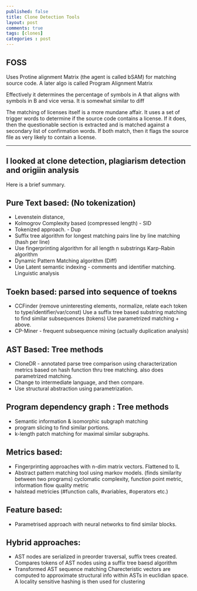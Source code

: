 ```yaml
---
published: false
title: Clone Detection Tools
layout: post
comments: true
tags: [clones]
categories : post
---
```

FOSS
-----
Uses Protine alignment Matrix (the agent is called bSAM) for
matching source code. A later algo is called Program Alignment Matrix

Effectively it determines the percentage of symbols in A that aligns
with symbols in B and vice versa. It is somewhat similar to diff

The matching of licenses itself is a more mundane affair. It uses
a set of trigger words to determine if the source code contains a
license. If it does, then the questionable section is extracted and is
matched against a secondary list of confirmation words. If both match,
then it flags the source file as very likely to contain a license.

----------------------------------------------------------------
I looked at clone detection, plagiarism detection and origiin analysis
----------------------------------------------------------------

Here is a brief summary.

Pure Text based:  (No tokenization)
----------------
- Levenstein distance,
- Kolmogrov Complexity based (compressed length) - SID
- Tokenized approach. - Dup
- Suffix tree algorithm for longest matching pairs
      line by line matching (hash per line)
- Use fingerprinting algorithm for all length n substrings
      Karp-Rabin algorithm
- Dynamic Pattern Matching algorithm (Diff)
- Use Latent semantic indexing - comments and identifier matching.
  Linguistic analysis

Toekn based: parsed into sequence of toekns
-----------
- CCFinder (remove uninteresting elements, normalize,
  relate each token to type/identifier/var/const)
  Use a suffix tree based substring matching to find similar subsequences (tokens)
  Use parametrized matching + above.
- CP-Miner - frequent subsequence mining (actually duplication analysis)

AST Based: Tree methods
--------------
- CloneDR - annotated parse tree comparison using characterization metrics
  based on hash function thru tree matching. also does parametrized matching.
- Change to intermediate language, and then compare.
- Use structural abstraction using parametrization.

Program dependency graph : Tree methods
-------------------------
- Semantic information & isomorphic subgraph matching
- program slicing to find similar portions.
- k-length patch matching for maximal similar subgraphs.

Metrics based:
-------------
- Fingerprinting approaches with n-dim matrix vectors. Flattened to IL
- Abstract pattern matching tool using markov models.
      (finds similarity between two programs)
  cyclomatic complexity, function point metric, information flow quality metric
- halstead metricies (#function calls, #variables, #operators etc.)

Feature based:
--------------
- Parametrised approach with neural networks to find similar blocks.

Hybrid approaches:
----------------
- AST nodes are serialized in preorder traversal,
  suffix trees created.
  Compares tokens of AST nodes using a suffix tree baesd algorithm
- Transformed AST sequence matching
  Charecteristic vectors are computed to approximate structural
  info within ASTs in euclidian space. A locality sensitive hashing is
  then used for clustering
